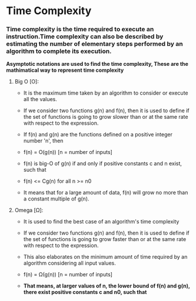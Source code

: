 # **Time Complexity**

### Time complexity is the time required to execute an instruction.Time complexity can also be described by estimating the number of elementary steps performed by an algorithm to complete its execution.

**Asymptotic notations are used to find the time complexity, These are the mathimatical way to represent time complexity**

1. Big O [O]: 

    - It is the maximum time taken by an algorithm to consider or execute all the values.

    - If we consider two functions g(n) and f(n), then it is used to define if the set of functions is going to grow slower than or at the same rate with respect to the expression.

    - If f(n) and g(n) are the functions defined on a positive integer number 'n', then

    - f(n) = O(g(n)) [n = number of inputs]

    - f(n) is big-O of g(n) if and only if positive constants c and n exist, such that

    - f(n) <= Cg(n) for all n >= n0

    - It means that for a large amount of data, f(n) will grow no more than a constant multiple of g(n).

2. Omega [Ω]: 
    - It is used to find the best case of an algorithm's time complexity
    
    - If we consider two functions g(n) and f(n), then it is used to define if the set of functions is going to grow faster than or at the same rate with respect to the expression.

    - This also elaborates on the minimum amount of time required by an algorithm considering all input values.

    - f(n) = Ω(g(n)) [n = number of inputs]

    - **That means, at larger values of n, the lower bound of f(n) and g(n), there exist positive constants c and n0, such that**

